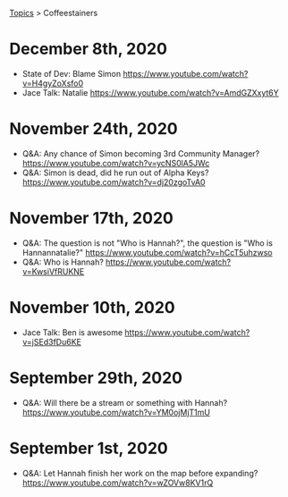 [Topics](../topics.md) > Coffeestainers

# December 8th, 2020
* State of Dev: Blame Simon https://www.youtube.com/watch?v=H4gyZoXsfo0
* Jace Talk: Natalie https://www.youtube.com/watch?v=AmdGZXxyt6Y

# November 24th, 2020
* Q&A: Any chance of Simon becoming 3rd Community Manager? https://www.youtube.com/watch?v=ycNS0lA5JWc
* Q&A: Simon is dead, did he run out of Alpha Keys? https://www.youtube.com/watch?v=dj20zgoTvA0

# November 17th, 2020
* Q&A: The question is not "Who is Hannah?", the question is "Who is Hannannatalie?" https://www.youtube.com/watch?v=hCcT5uhzwso
* Q&A: Who is Hannah? https://www.youtube.com/watch?v=KwsiVfRUKNE

# November 10th, 2020
* Jace Talk: Ben is awesome https://www.youtube.com/watch?v=jSEd3fDu6KE

# September 29th, 2020
* Q&A: Will there be a stream or something with Hannah? https://www.youtube.com/watch?v=YM0ojMjT1mU

# September 1st, 2020
* Q&A: Let Hannah finish her work on the map before expanding? https://www.youtube.com/watch?v=wZOVw8KV1rQ
